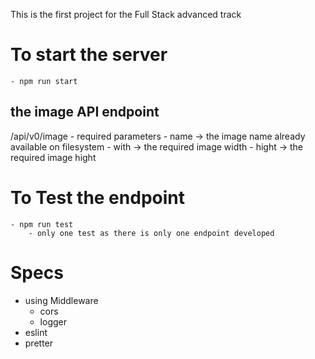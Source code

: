 This is the first project for the Full Stack advanced track

# To start the server
    - npm run start

## the image API endpoint 
/api/v0/image
    - required parameters 
        - name -> the image name already available on filesystem
        - with -> the required image width
        - hight -> the required image hight

# To Test the endpoint 
    - npm run test
        - only one test as there is only one endpoint developed

# Specs
 - using Middleware 
    - cors
    - logger
 - eslint
 - pretter